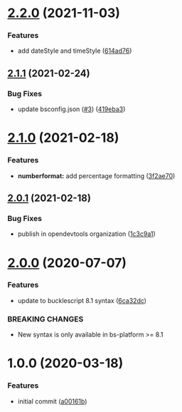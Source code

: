 # [2.2.0](https://github.com/opendevtools/rescript-intl/compare/v2.1.1...v2.2.0) (2021-11-03)


### Features

* add dateStyle and timeStyle ([614ad76](https://github.com/opendevtools/rescript-intl/commit/614ad7652dac6a0c69286dfb6fedadb3e1b220d3))

## [2.1.1](https://github.com/opendevtools/rescript-intl/compare/v2.1.0...v2.1.1) (2021-02-24)


### Bug Fixes

* update bsconfig.json ([#3](https://github.com/opendevtools/rescript-intl/issues/3)) ([419eba3](https://github.com/opendevtools/rescript-intl/commit/419eba31da6d0d405e1642a334459d6d00b494ca))

# [2.1.0](https://github.com/opendevtools/rescript-intl/compare/v2.0.1...v2.1.0) (2021-02-18)


### Features

* **numberformat:** add percentage formatting ([3f2ae70](https://github.com/opendevtools/rescript-intl/commit/3f2ae70814427469d6bdd75b9727886e2f04dc96))

## [2.0.1](https://github.com/opendevtools/rescript-intl/compare/v2.0.0...v2.0.1) (2021-02-18)


### Bug Fixes

* publish in opendevtools organization ([1c3c9a1](https://github.com/opendevtools/rescript-intl/commit/1c3c9a1345c6564cff10f82c4db49493b344cc11))

# [2.0.0](https://github.com/believer/re-intl/compare/v1.0.0...v2.0.0) (2020-07-07)


### Features

* update to bucklescript 8.1 syntax ([6ca32dc](https://github.com/believer/re-intl/commit/6ca32dc3ce1f3e6757e320b5ef034a3149342a1c))


### BREAKING CHANGES

* New syntax is only available in bs-platform >= 8.1

# 1.0.0 (2020-03-18)


### Features

* initial commit ([a00161b](https://github.com/believer/re-intl/commit/a00161b9aa5827d7ba80940396d21c67f136e61f))
